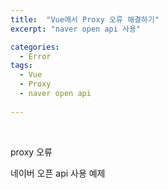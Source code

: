 ```yaml
---
title:  "Vue에서 Proxy 오류 해결하기"
excerpt: "naver open api 사용"

categories:
  - Error
tags: 
  - Vue
  - Proxy
  - naver open api
  
---
```


<br/>


proxy 오류

네이버 오픈 api 사용 예제

